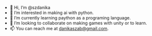 - 👋 Hi, I’m @szdanika
- 👀 I’m interested in making ai with python.
- 🌱 I’m currently learning paython as a programing language.
- 💞️ I’m looking to collaborate on making games with unity or to learn.
- 📫 You can reach me at danikaszab@gmail.com.

<!---
szdanika/szdanika is a ✨ special ✨ repository because its `README.md` (this file) appears on your GitHub profile.
You can click the Preview link to take a look at your changes.
--->

